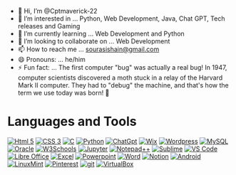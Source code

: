 - 👋 Hi, I’m @Cptmaverick-22
- 👀 I’m interested in ... Python, Web Development, Java, Chat GPT, Tech releases and Gaming
- 🌱 I’m currently learning ... Web Development and Python
- 💞️ I’m looking to collaborate on ... Web Development
- 📫 How to reach me ... sourasishain@gmail.com
- 😄 Pronouns: ... he/him
- ⚡ Fun fact: ... The first computer "bug" was actually a real bug! In 1947, computer scientists discovered a moth stuck in a relay of the Harvard Mark II computer. They had to "debug" the machine, and that's how the term we use today was born! 🐛

# Languages and Tools

[![Html 5](https://img.shields.io/badge/HTML5-E34F26?style=for-the-badge&logo=html5&logoColor=white)](https://www.geeksforgeeks.org/html5-introduction/)
[![CSS 3](https://img.shields.io/badge/CSS3-1572B6?style=for-the-badge&logo=css3&logoColor=white)](https://www.w3schools.com/css/)
[![C](https://img.shields.io/badge/C-00599C?style=for-the-badge&logo=c&logoColor=white)](https://www.w3schools.com/c/c_intro.php)
[![Python](https://img.shields.io/badge/Python-FFD43B?style=for-the-badge&logo=python&logoColor=blue)](https://www.w3schools.com/c/c_intro.php)
[![ChatGpt](https://img.shields.io/badge/ChatGPT-74aa9c?style=for-the-badge&logo=openai&logoColor=white)](https://www.w3schools.com/c/c_intro.php)
[![Wix](https://img.shields.io/badge/Wix-000?style=for-the-badge&logo=wix&logoColor=white)](https://www.w3schools.com/c/c_intro.php)
[![Wordpress](https://img.shields.io/badge/Wordpress-21759B?style=for-the-badge&logo=wordpress&logoColor=white)](https://www.w3schools.com/c/c_intro.php)
[![MySQL](https://img.shields.io/badge/MySQL-005C84?style=for-the-badge&logo=mysql&logoColor=white)](https://www.w3schools.com/c/c_intro.php)
[![Oracle](https://img.shields.io/badge/Oracle-F80000?style=for-the-badge&logo=Oracle&logoColor=white)](https://www.w3schools.com/c/c_intro.php)
[![W3Schools](https://img.shields.io/badge/W3Schools-04AA6D?style=for-the-badge&logo=W3Schools&logoColor=white)](https://www.w3schools.com/c/c_intro.php)
[![Jupyter](https://img.shields.io/badge/Jupyter-F37626.svg?&style=for-the-badge&logo=Jupyter&logoColor=white)](https://www.w3schools.com/c/c_intro.php)
[![Notepad++](https://img.shields.io/badge/Notepad++-90E59A.svg?style=for-the-badge&logo=notepad%2B%2B&logoColor=black)](https://www.w3schools.com/c/c_intro.php)
[![Sublime](https://img.shields.io/badge/sublime_text-%23575757.svg?&style=for-the-badge&logo=sublime-text&logoColor=important)](https://www.w3schools.com/c/c_intro.php)
[![VS Code](https://img.shields.io/badge/Visual_Studio_Code-0078D4?style=for-the-badge&logo=visual%20studio%20code&logoColor=white)](https://www.w3schools.com/c/c_intro.php)
[![Libre Office](https://img.shields.io/badge/LibreOffice-18A303?style=for-the-badge&logo=LibreOffice&logoColor=white)](https://www.w3schools.com/c/c_intro.php)
[![Excel](https://img.shields.io/badge/Microsoft_Excel-217346?style=for-the-badge&logo=microsoft-excel&logoColor=white)](https://www.w3schools.com/c/c_intro.php)
[![Powerpoint](https://img.shields.io/badge/Microsoft_PowerPoint-B7472A?style=for-the-badge&logo=microsoft-powerpoint&logoColor=white)](https://www.w3schools.com/c/c_intro.php)
[![Word](https://img.shields.io/badge/Microsoft_Word-2B579A?style=for-the-badge&logo=microsoft-word&logoColor=white)](https://www.w3schools.com/c/c_intro.php)
[![Notion](https://img.shields.io/badge/Notion-000000?style=for-the-badge&logo=notion&logoColor=white)](https://www.w3schools.com/c/c_intro.php)
[![Android](https://img.shields.io/badge/Android-3DDC84?style=for-the-badge&logo=android&logoColor=white)](https://www.w3schools.com/c/c_intro.php)
[![LinuxMint](https://img.shields.io/badge/Linux_Mint-87CF3E?style=for-the-badge&logo=linux-mint&logoColor=white)](https://www.w3schools.com/c/c_intro.php)
[![Pinterest](https://img.shields.io/badge/Pinterest-%23E60023.svg?&style=for-the-badge&logo=Pinterest&logoColor=white)](https://www.w3schools.com/c/c_intro.php)
[![git](https://img.shields.io/badge/GIT-E44C30?style=for-the-badge&logo=git&logoColor=white)](https://www.w3schools.com/c/c_intro.php)
[![VirtualBox](https://img.shields.io/badge/VirtualBox-21416b?style=for-the-badge&logo=VirtualBox&logoColor=white)](https://www.w3schools.com/c/c_intro.php)







<!---
Cptmaverick-22/Cptmaverick-22 is a ✨ special ✨ repository because its `README.md` (this file) appears on your GitHub profile.
You can click the Preview link to take a look at your changes.
--->
